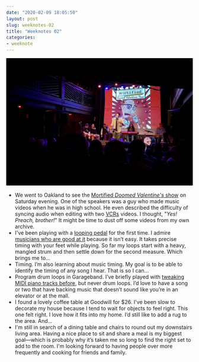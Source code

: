 ```yaml
---
date: "2020-02-09 18:05:50"
layout: post
slug: weeknotes-02
title: "Weeknotes 02"
categories:
- weeknote
---
```


![Mortified's Doomed Valentine's Show at The New Parish in Oakland, California](/assets/images/2020/2020-02-08-mortified.jpg)

- We went to Oakland to see the [Mortified *Doomed Valentine's* show](http://getmortified.com) on Saturday evening. One of the speakers was a guy who made music videos when he was in high school. He even described the difficulty of syncing audio when editing with two [VCRs](https://en.wikipedia.org/wiki/Videocassette_recorder) videos. I thought, "_Yes! Preach, brother!_" It might be time to dust off some videos from my own archive.
- I've been playing with a [looping pedal](https://www.boss.info/us/products/rc-10r/) for the first time. I admire [musicians who are good at it](https://www.youtube.com/watch?v=ICrWn2ZpE3w) because it isn’t easy. It takes precise timing with your feet while playing. So far my loops start with a heavy, mangled strum and then settle down for the second measure. Which brings me to… 
- Timing. I’m also learning about music timing. My goal is to be able to identify the timing of any song I hear. That is so I can…
- Program drum loops in Garageband. I’ve briefly played with [tweaking MIDI piano tracks before](https://soundcloud.com/rob/westworld-piano-arpeggio), but never drum loops. I’d love to have a song or two that have backing music that doesn’t sound like you’re in an elevator or at the mall.
- I found a lovely coffee table at Goodwill for $26. I've been slow to decorate my house because I tend to wait for objects to feel right. This one felt right. I love how it fits into my home. I’d still like to add a rug to the area. And...
- I'm still in search of a dining table and chairs to round out my downstairs living area. Having a nice place to sit and share a meal is my biggest goal—which is probably why it’s taken me so long to find the right set to add to the room. I'm looking forward to having people over more frequently and cooking for friends and family.
